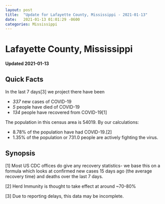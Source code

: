 ```yaml
---
layout: post
title:  "Update for Lafayette County, Mississippi - 2021-01-13"
date:   2021-01-13 01:01:29 -0600
categories: Mississippi
---
```


# Lafayette County, Mississippi
#### Updated 2021-01-13

## Quick Facts

In the last 7 days[3] we project there have been
- *337* new cases of COVID-19
- *5* people have died of COVID-19
- *134* people have recovered from COVID-19[1]

The population in this census area is 54019. By our calculations:
- 8.78% of the population have had COVID-19.[2]
- 1.35% of the population or 731.0 people are actively fighting the virus.

## Synopsis




[1] Most US CDC offices do give any recovery statistics- we base this on a formula which looks at confirmed new cases
15 days ago (the average recovery time) and deaths over the last 7 days.

[2] Herd Immunity is thought to take effect at around ~70-80%

[3] Due to reporting delays, this data may be incomplete.
 
    